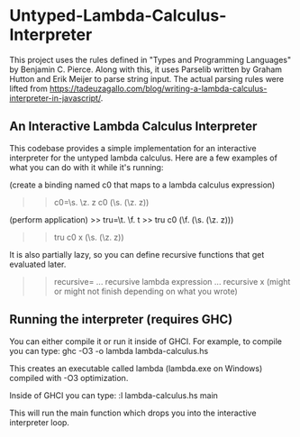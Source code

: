 # Untyped-Lambda-Calculus-Interpreter
This project uses the rules defined in "Types and Programming Languages" by Benjamin C. Pierce. Along with this, it uses Parselib written by Graham Hutton and Erik Meijer to parse string input. The actual parsing rules were lifted from https://tadeuzagallo.com/blog/writing-a-lambda-calculus-interpreter-in-javascript/.

## An Interactive Lambda Calculus Interpreter
This codebase provides a simple implementation for an interactive interpreter for the untyped lambda calculus. Here are a few examples of what you can do with it while it's running:

(create a binding named c0 that maps to a lambda calculus expression)
>> c0=\s. \z. z
>> c0
(\s. (\z. z))

(perform application)
\>> tru=\t. \f. t
\>> tru c0
(\f. (\s. (\z. z)))
>> tru c0 x
(\s. (\z. z))

It is also partially lazy, so you can define recursive functions that get evaluated later.

>> recursive= ... recursive lambda expression ...
>> recursive x
(might or might not finish depending on what you wrote)

## Running the interpreter (requires GHC)
You can either compile it or run it inside of GHCI. For example, to compile you can type:
  ghc -O3 -o lambda lambda-calculus.hs

This creates an executable called lambda (lambda.exe on Windows) compiled with -O3 optimization.

Inside of GHCI you can type:
  :l lambda-calculus.hs
  main
 
This will run the main function which drops you into the interactive interpreter loop.
